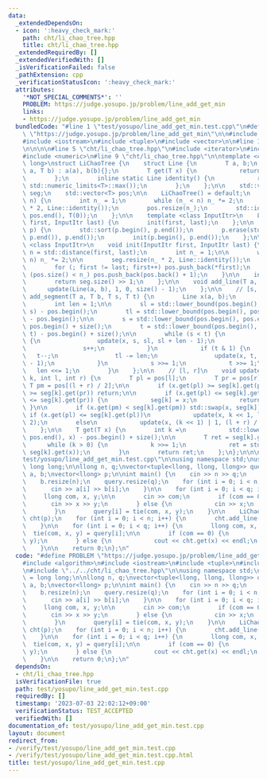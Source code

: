 ```yaml
---
data:
  _extendedDependsOn:
  - icon: ':heavy_check_mark:'
    path: cht/li_chao_tree.hpp
    title: cht/li_chao_tree.hpp
  _extendedRequiredBy: []
  _extendedVerifiedWith: []
  _isVerificationFailed: false
  _pathExtension: cpp
  _verificationStatusIcon: ':heavy_check_mark:'
  attributes:
    '*NOT_SPECIAL_COMMENTS*': ''
    PROBLEM: https://judge.yosupo.jp/problem/line_add_get_min
    links:
    - https://judge.yosupo.jp/problem/line_add_get_min
  bundledCode: "#line 1 \"test/yosupo/line_add_get_min.test.cpp\"\n#define PROBLEM\
    \ \"https://judge.yosupo.jp/problem/line_add_get_min\"\n\n#include <algorithm>\n\
    #include <iostream>\n#include <tuple>\n#include <vector>\n\n#line 1 \"cht/li_chao_tree.hpp\"\
    \n\n\n\n#line 5 \"cht/li_chao_tree.hpp\"\n#include <iterator>\n#include <limits>\n\
    #include <numeric>\n#line 9 \"cht/li_chao_tree.hpp\"\n\ntemplate <class T = long\
    \ long>\nstruct LiChaoTree {\n    struct Line {\n        T a, b;\n        Line(T\
    \ a, T b) : a(a), b(b){};\n        T get(T x) {\n            return a * x + b;\n\
    \        };\n        inline static Line identity() {\n            return Line(0,\
    \ std::numeric_limits<T>::max());\n        };\n    };\n\n    std::vector<Line>\
    \ seg;\n    std::vector<T> pos;\n\n    LiChaoTree() = default;\n    explicit LiChaoTree(int\
    \ n) {\n        int n_ = 1;\n        while (n_ < n) n_ *= 2;\n        seg.resize(n_\
    \ * 2, Line::identity());\n        pos.resize(n_);\n        std::iota(pos.begin(),\
    \ pos.end(), T(0));\n    };\n\n    template <class InputItr>\n    LiChaoTree(InputItr\
    \ first, InputItr last) {\n        init(first, last);\n    };\n\n    LiChaoTree(std::vector<T>\
    \ p) {\n        std::sort(p.begin(), p.end());\n        p.erase(std::unique(p.begin(),\
    \ p.end()), p.end());\n        init(p.begin(), p.end());\n    };\n\n    template\
    \ <class InputItr>\n    void init(InputItr first, InputItr last) {\n        int\
    \ n = std::distance(first, last);\n        int n_ = 1;\n\n        while (n_ <\
    \ n) n_ *= 2;\n\n        seg.resize(n_ * 2, Line::identity());\n        pos.reserve(n_);\n\
    \        for (; first != last; first++) pos.push_back(*first);\n        while\
    \ (pos.size() < n_) pos.push_back(pos.back() + 1);\n    }\n\n    int size() {\n\
    \        return seg.size() >> 1;\n    };\n\n    void add_line(T a, T b) {\n  \
    \      update(Line(a, b), 1, 0, size() - 1);\n    };\n\n    // [s, t)\n    void\
    \ add_segment(T a, T b, T s, T t) {\n        Line x(a, b);\n        int sl, tl;\n\
    \        int len = 1;\n\n        sl = std::lower_bound(pos.begin(), pos.end(),\
    \ s) - pos.begin();\n        tl = std::lower_bound(pos.begin(), pos.end(), t)\
    \ - pos.begin();\n\n        s = std::lower_bound(pos.begin(), pos.end(), s) -\
    \ pos.begin() + size();\n        t = std::lower_bound(pos.begin(), pos.end(),\
    \ t) - pos.begin() + size();\n\n        while (s < t) {\n            if (s & 1)\
    \ {\n                update(x, s, sl, sl + len - 1);\n                sl += len;\n\
    \                s++;\n            }\n            if (t & 1) {\n             \
    \   t--;\n                tl -= len;\n                update(x, t, tl, tl + len\
    \ - 1);\n            }\n            s >>= 1;\n            t >>= 1;\n         \
    \   len <<= 1;\n        }\n    };\n\n    // [l, r]\n    void update(Line x, int\
    \ k, int l, int r) {\n        T pl = pos[l];\n        T pr = pos[r];\n       \
    \ T pm = pos[(l + r) / 2];\n\n        if (x.get(pl) >= seg[k].get(pl) && x.get(pr)\
    \ >= seg[k].get(pr)) return;\n\n        if (x.get(pl) <= seg[k].get(pl) && x.get(pr)\
    \ <= seg[k].get(pr)) {\n            seg[k] = x;\n            return;\n       \
    \ }\n\n        if (x.get(pm) < seg[k].get(pm)) std::swap(x, seg[k]);\n       \
    \ if (x.get(pl) <= seg[k].get(pl))\n            update(x, k << 1, l, (l + r) /\
    \ 2);\n        else\n            update(x, (k << 1) | 1, (l + r) / 2 + 1, r);\n\
    \    };\n\n    T get(T x) {\n        int k =\n            std::lower_bound(pos.begin(),\
    \ pos.end(), x) - pos.begin() + size();\n\n        T ret = seg[k].get(x);\n  \
    \      while (k > 0) {\n            k >>= 1;\n            ret = std::min(ret,\
    \ seg[k].get(x));\n        }\n        return ret;\n    };\n};\n\n\n#line 9 \"\
    test/yosupo/line_add_get_min.test.cpp\"\n\nusing namespace std;\nusing llong =\
    \ long long;\n\nllong n, q;\nvector<tuple<llong, llong, llong>> query;\nvector<llong>\
    \ a, b;\nvector<llong> p;\n\nint main() {\n    cin >> n >> q;\n    a.resize(n);\n\
    \    b.resize(n);\n    query.resize(q);\n    for (int i = 0; i < n; i++) {\n \
    \       cin >> a[i] >> b[i];\n    }\n\n    for (int i = 0; i < q; i++) {\n   \
    \     llong com, x, y;\n\n        cin >> com;\n        if (com == 0) {\n     \
    \       cin >> x >> y;\n        } else {\n            cin >> x;\n            p.push_back(x);\n\
    \        }\n        query[i] = tie(com, x, y);\n    }\n\n    LiChaoTree<llong>\
    \ cht(p);\n    for (int i = 0; i < n; i++) {\n        cht.add_line(a[i], b[i]);\n\
    \    }\n\n    for (int i = 0; i < q; i++) {\n        llong com, x, y;\n      \
    \  tie(com, x, y) = query[i];\n\n        if (com == 0) {\n            cht.add_line(x,\
    \ y);\n        } else {\n            cout << cht.get(x) << endl;\n        }\n\
    \    }\n\n    return 0;\n};\n"
  code: "#define PROBLEM \"https://judge.yosupo.jp/problem/line_add_get_min\"\n\n\
    #include <algorithm>\n#include <iostream>\n#include <tuple>\n#include <vector>\n\
    \n#include \"../../cht/li_chao_tree.hpp\"\n\nusing namespace std;\nusing llong\
    \ = long long;\n\nllong n, q;\nvector<tuple<llong, llong, llong>> query;\nvector<llong>\
    \ a, b;\nvector<llong> p;\n\nint main() {\n    cin >> n >> q;\n    a.resize(n);\n\
    \    b.resize(n);\n    query.resize(q);\n    for (int i = 0; i < n; i++) {\n \
    \       cin >> a[i] >> b[i];\n    }\n\n    for (int i = 0; i < q; i++) {\n   \
    \     llong com, x, y;\n\n        cin >> com;\n        if (com == 0) {\n     \
    \       cin >> x >> y;\n        } else {\n            cin >> x;\n            p.push_back(x);\n\
    \        }\n        query[i] = tie(com, x, y);\n    }\n\n    LiChaoTree<llong>\
    \ cht(p);\n    for (int i = 0; i < n; i++) {\n        cht.add_line(a[i], b[i]);\n\
    \    }\n\n    for (int i = 0; i < q; i++) {\n        llong com, x, y;\n      \
    \  tie(com, x, y) = query[i];\n\n        if (com == 0) {\n            cht.add_line(x,\
    \ y);\n        } else {\n            cout << cht.get(x) << endl;\n        }\n\
    \    }\n\n    return 0;\n};\n"
  dependsOn:
  - cht/li_chao_tree.hpp
  isVerificationFile: true
  path: test/yosupo/line_add_get_min.test.cpp
  requiredBy: []
  timestamp: '2023-07-03 22:02:12+09:00'
  verificationStatus: TEST_ACCEPTED
  verifiedWith: []
documentation_of: test/yosupo/line_add_get_min.test.cpp
layout: document
redirect_from:
- /verify/test/yosupo/line_add_get_min.test.cpp
- /verify/test/yosupo/line_add_get_min.test.cpp.html
title: test/yosupo/line_add_get_min.test.cpp
---
```

